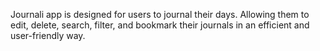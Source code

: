 Journali app is designed for users to journal their days. Allowing them to edit, delete, search, filter, and bookmark their journals in an efficient and user-friendly way.

